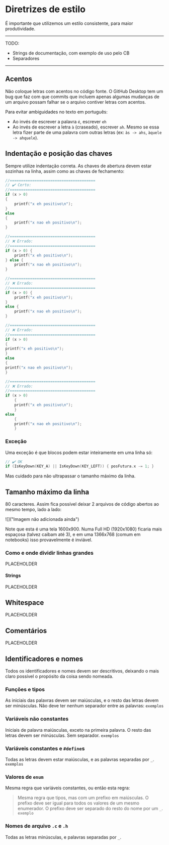 # Diretrizes de estilo
É importante que utilizemos um estilo consistente, para maior produtividade.

-------------
TODO:
- Strings de documentação, com exemplo de uso pelo CB
- Separadores
-------------

## Acentos
Não coloque letras com acentos no código fonte. O GitHub Desktop tem um bug que faz com que commits que incluem apenas algumas mudanças de um arquivo possam falhar se o arquivo contiver letras com acentos.

Para evitar ambiguidades no texto em português:
- Ao invés de escrever a palavra `é`, escrever `eh`
- Ao invés de escrever a letra `à` (craseado), escrever `ah`. Mesmo se essa letra fizer parte de uma palavra com outras letras (ex: `às -> ahs`, `àquele -> ahquele`).


## Indentação e posição das chaves
Sempre utilize indentação correta. As chaves de abertura devem estar sozinhas na linha, assim como as chaves de fechamento:
```c
//======================================
// ✔️ Certo:
//======================================
if (x > 0)
{
    printf("x eh positivo\n");
}
else
{
    printf("x nao eh positivo\n");
}

//======================================
// ❌ Errado:
//======================================
if (x > 0) {
    printf("x eh positivo\n");
} else {
    printf("x nao eh positivo\n");
}

//======================================
// ❌ Errado:
//======================================
if (x > 0) {
    printf("x eh positivo\n");
}
else {
    printf("x nao eh positivo\n");
}

//======================================
// ❌ Errado:
//======================================
if (x > 0)
{
printf("x eh positivo\n");
}
else
{
printf("x nao eh positivo\n");
}

//======================================
// ❌ Errado:
//======================================
if (x > 0)
    {
    printf("x eh positivo\n");
    }
else
    {
    printf("x nao eh positivo\n");
    }
```
### Exceção
Uma exceção é que blocos podem estar inteiramente em uma linha só:
```c
// ✔️ OK
if (IsKeyDown(KEY_A) || IsKeyDown(KEY_LEFT)) { posFutura.x -= 1; }
```
Mas cuidado para não ultrapassar o tamanho máximo da linha.


## Tamanho máximo da linha
80 caracteres. Assim fica possível deixar 2 arquivos de código abertos ao mesmo tempo, lado a lado:

![]("Imagem não adicionada ainda")

Note que esta é uma tela 1600x900. Numa Full HD (1920x1080) ficaria mais espaçosa (talvez caibam até 3), e em uma 1366x768 (comum em notebooks) isso provavelmente é inviável.

### Como e onde dividir linhas grandes
PLACEHOLDER
#### Strings
PLACEHOLDER


## Whitespace
PLACEHOLDER


## Comentários
PLACEHOLDER


## Identificadores e nomes
Todos os identificadores e nomes devem ser descritivos, deixando o mais claro possível o propósito da coisa sendo nomeada.
### Funções e tipos
As iniciais das palavras devem ser maiúsculas, e o resto das letras devem ser minúsculas. Não deve ter nenhum separador entre as palavras:
```exemplos```
### Variáveis não constantes
Iniciais de palavra maiúsculas, exceto na primeira palavra. O resto das letras devem ser minúsculas. Sem separador.
```exemplos```
### Variáveis constantes e `#define`s
Todas as letras devem estar maiúsculas, e as palavras separadas por `_`.
```exemplos```
### Valores de `enum`
Mesma regra que variáveis constantes, ou então esta regra:
> Mesma regra que tipos, mas com um prefixo em maiúsculas. O prefixo deve ser igual para todos os valores de um mesmo enumerador. O prefixo deve ser separado do resto do nome por um `_`.
```exemplo```
### Nomes de arquivo `.c` e `.h`
Todas as letras minúsculas, e palavras separadas por `_`.




